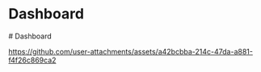﻿# Dashboard

#   D a s h b o a r d 





https://github.com/user-attachments/assets/a42bcbba-214c-47da-a881-f4f26c869ca2


 
